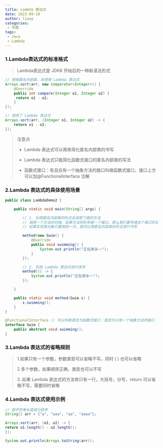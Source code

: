 ```yaml
---
title: Lambda 表达式
date: 2023-09-19
author: liuwy
categories:
 - 专题
tags:
 - Java
 - Lambda
---
```


### 1.Lambda表达式的标准格式

> Lambda表达式是 JDK8 开始后的一种新语法形式

```java
// 使用匿名内部类，未使用 Lambda 表达式
Arrays.sort(arr, new Comparator<Integer>() {
    @Override
    public int compare(Integer o1, Integer o2) {
     return o1 - o2;
    }
});

// 使用了 Lambda 表达式
Arrays.sort(arr, (Integer o1, Integer o2) -> {
    return o1 - o2;
});
```

> 注意点
>
> - Lambda 表达式可以用来简化匿名内部类的书写
>
> - Lambda 表达式只能简化函数式接口的匿名内部类的写法
>
> - 函数式接口：有且仅有一个抽象方法的接口叫做函数式接口，接口上方可以加@FunctionalInterface 注解

### 2.Lambda 表达式的具体使用场景

```java
public class LambdaDemo2 {

    public static void main(String[] args) {

        // 1. 利用匿名内部类的形式去调用下面的方法
        // 调用一个方法的时候，如果方法的形参是一个接口，那么我们要传递这个接口的实现类对象
        // 如果实现类对象只要用到一次，就可以用匿名内部类的形式进行书写

        method(new Swim() {
            @Override
            public void swimming() {
                System.out.println("正在游泳~~");
            }
        });

        // 2. 利用 Lambda 表达式进行改写
        method(() -> {
            System.out.println("正在游泳~~");
        });

    }

    public static void method(Swim s) {
        s.swimming();
    }
}

@FunctionalInterface // 可以判断是否为函数式接口：是否为只有一个抽象方法的接口
interface Swim {
    public abstract void swimming();
}
```

### 3.Lambda 表达式的省略规则

> 1.如果只有一个参数，参数类型可以省略不写，同时 ( ) 也可以省略
>
> 2.多个参数，如果顺序正确，类型也可以不写
>
> 3..如果 Lambda 表达式的方法体只有一行，大括号，分号，return 可以省略不写，需要同时省略

### 4.Lambda 表达式使用示例

```java
// 按字符串长度进行排序
String[] arr = {"a", "aaa", "aa", "aaaa"};

Arrays.sort(arr, (o1, o2) -> {
return o1.length() - o2.length();
});

System.out.println(Arrays.toString(arr));
```
